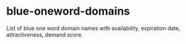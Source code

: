 # blue-oneword-domains
List of blue one word domain names with availability, expiration date, attractiveness, demand score.
